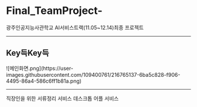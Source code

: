 # Final_TeamProject-
광주인공지능사관학교 AI서비스트랙(11.05~12.14)최종 프로젝트
<hr/>
<h2><strong>Key</strong>득<Strong>Key</Strong>득</h2>
![메인화면.png](https://user-images.githubusercontent.com/109400761/216765137-6ba5c828-f906-4495-86a4-586c6ff1b81a.png)
<hr/>
직장인을 위한 서류정리 서비스 데스크톱 어플 서비스
<br/>
